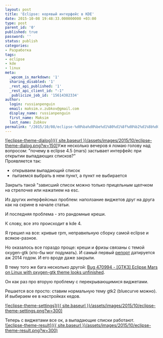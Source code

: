 ```yaml
---
layout: post
title: 'Eclipse: корявый интерфейс в KDE'
date: 2015-10-08 19:48:33.000000000 +03:00
type: post
parent_id: '0'
published: true
password: ''
status: publish
categories:
- Разработка
tags:
- eclipse
- kde
- linux
meta:
  _wpcom_is_markdown: '1'
  sharing_disabled: '1'
  _rest_api_published: '1'
  _rest_api_client_id: "-1"
  _publicize_job_id: '15614382334'
author:
  login: russianpenguin
  email: maksim.v.zubkov@gmail.com
  display_name: russianpenguin
  first_name: Maksim
  last_name: Zubkov
permalink: "/2015/10/08/eclipse-%d0%ba%d0%be%d1%80%d1%8f%d0%b2%d1%8b%d0%b9-%d0%b8%d0%bd%d1%82%d0%b5%d1%80%d1%84%d0%b5%d0%b9%d1%81-%d0%b2-kde/"
---
```

[![eclipse-theme-dialog]({{ site.baseurl }}/assets/images/2015/10/eclipse-theme-dialog.png?w=150)](https://russianpenguin.files.wordpress.com/2015/10/eclipse-theme-dialog.png)Уже несколько вечеров я ломаю голову над вопросом: "почему в eclipse 4.5 (mars) застывает интерфейс при открытии выпадающих списков?"  
Проявляется так:

- открываем выпадающий список
- пытаемся выбрать в нем пункт, а пункт не выбирается

Закрыть такой "зависший список можно только прицельным щелчком на стрелочке или нажатием на esc.

Из других интерфейсных проблем: наползание виджетов друг на друга как на скрине в начале статьи.

И последняя проблема - это рандомные креши.

К слову, все это происходит в kde 4.

Я грешил на все: кривые rpm, неправильную сборку самой eclipse и всякое-разное.

Но оказалось все гораздо проще: креши и фризы связаны с темой oxygen-gtk (кто-бы мог подумать). И самый первый [репорт](https://bugs.kde.org/show_bug.cgi?id=339174) датируется аж 2014 годом. И его вроде даже закрыли.

В тему того же бага несколько другой: [Bug 470994 - [GTK3] Eclipse Mars on Linux with oxygen-gtk theme looks unfinished](https://bugs.eclipse.org/bugs/show_bug.cgi?id=470994).

Он как раз про вторую проблему с перекрывающимися виджетами.

Решается все просто: ставим нормальную тему gtk2 (bluecurve можно).  
И выбираем ее в настройках кедов.

[![eclipse-theme-settings]({{ site.baseurl }}/assets/images/2015/10/eclipse-theme-settings.png?w=300)](http://russianpenguin.ru/?attachment_id=617)

Теперь с виджетами все ок, а выпадающие списки работают.  
[![eclipse-theme-result]({{ site.baseurl }}/assets/images/2015/10/eclipse-theme-result.png?w=300)](https://russianpenguin.files.wordpress.com/2015/10/eclipse-theme-result.png)


